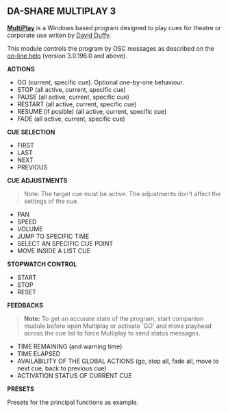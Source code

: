 ## DA-SHARE MULTIPLAY 3

<strong>[MultiPlay](https://www.da-share.com/software/multiplay/)</strong> is a Windows based program designed to play cues for theatre or corporate use writen by [David Duffy](david@da-share.com).

This module controls the program by OSC messages as described on the [on-line help](https://da-share.com/help/multiplay3/) (version 3.0.196.0 and above).

<strong>ACTIONS</strong>

- GO (current, specific cue). Optional one-by-one behaviour.
- STOP (all active, current, specific cue)
- PAUSE (all active, current, specific cue)
- RESTART (all active, current, specific cue)
- RESUME (if posible) (all active, current, specific cue)
- FADE (all active, current, specific cue)

<strong>CUE SELECTION</strong>

- FIRST
- LAST
- NEXT
- PREVIOUS

<strong>CUE ADJUSTMENTS</strong>

> Note: The target cue must be active. The adjustments don't affect the settings of the cue.

- PAN
- SPEED
- VOLUME
- JUMP TO SPECIFIC TIME
- SELECT AN SPECIFIC CUE POINT
- MOVE INSIDE A LIST CUE

<strong>STOPWATCH CONTROL</strong>

- START
- STOP
- RESET

<strong>FEEDBACKS</strong>

> <strong>Note:</strong> To get an accurate state of the program, start companion mudule before open Multiplay or activate 'GO' and move playhead across the cue list to force Multiplay to send status messages.

- TIME REMAINING (and warning time)
- TIME ELAPSED
- AVAILABILITY OF THE GLOBAL ACTIONS (go, stop all, fade all, move to next cue, back to previous cue)
- ACTIVATION STATUS OF CURRENT CUE

<strong>PRESETS</strong>

Presets for the principal functions as example.
